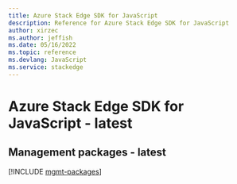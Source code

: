 ```yaml
---
title: Azure Stack Edge SDK for JavaScript
description: Reference for Azure Stack Edge SDK for JavaScript
author: xirzec
ms.author: jeffish
ms.date: 05/16/2022
ms.topic: reference
ms.devlang: JavaScript
ms.service: stackedge
---
```

# Azure Stack Edge SDK for JavaScript - latest
## Management packages - latest
[!INCLUDE [mgmt-packages](stack-edge-mgmt-index.md)]
